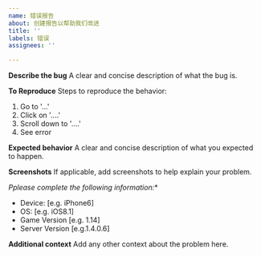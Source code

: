 ```yaml
---
name: 错误报告
about: 创建报告以帮助我们改进
title: ''
labels: 错误
assignees: ''

---
```


**Describe the bug**
A clear and concise description of what the bug is.

**To Reproduce**
Steps to reproduce the behavior:
1. Go to '...'
2. Click on '....'
3. Scroll down to '....'
4. See error

**Expected behavior**
A clear and concise description of what you expected to happen.

**Screenshots**
If applicable, add screenshots to help explain your problem.

*Pplease complete the following information:**
 - Device: [e.g. iPhone6]
 - OS: [e.g. iOS8.1]
 - Game Version [e.g. 1.14]
 - Server Version [e.g.1.4.0.6]

**Additional context**
Add any other context about the problem here.
